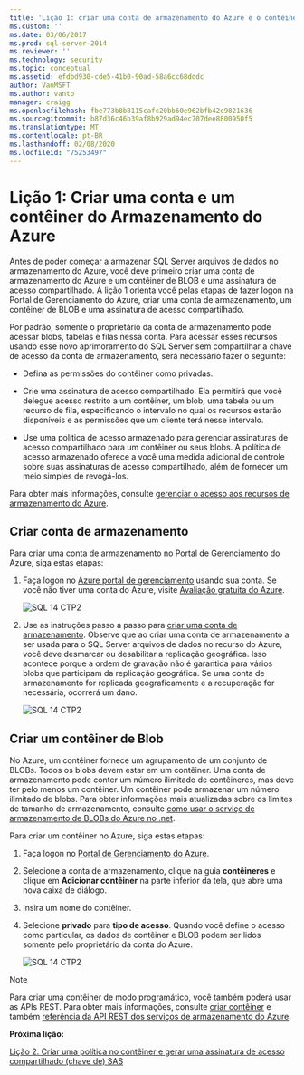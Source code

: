 ```yaml
---
title: 'Lição 1: criar uma conta de armazenamento do Azure e o contêiner | Microsoft Docs'
ms.custom: ''
ms.date: 03/06/2017
ms.prod: sql-server-2014
ms.reviewer: ''
ms.technology: security
ms.topic: conceptual
ms.assetid: efdbd930-cde5-41b0-90ad-58a6cc68dddc
author: VanMSFT
ms.author: vanto
manager: craigg
ms.openlocfilehash: fbe773b8b8115cafc20bb60e962bfb42c9821636
ms.sourcegitcommit: b87d36c46b39af8b929ad94ec707dee8800950f5
ms.translationtype: MT
ms.contentlocale: pt-BR
ms.lasthandoff: 02/08/2020
ms.locfileid: "75253497"
---
```

# <a name="lesson-1-create-azure-storage-account-and-container"></a>Lição 1: Criar uma conta e um contêiner do Armazenamento do Azure
  Antes de poder começar a armazenar SQL Server arquivos de dados no armazenamento do Azure, você deve primeiro criar uma conta de armazenamento do Azure e um contêiner de BLOB e uma assinatura de acesso compartilhado. A lição 1 orienta você pelas etapas de fazer logon na Portal de Gerenciamento do Azure, criar uma conta de armazenamento, um contêiner de BLOB e uma assinatura de acesso compartilhado.  
  
 Por padrão, somente o proprietário da conta de armazenamento pode acessar blobs, tabelas e filas nessa conta. Para acessar esses recursos usando esse novo aprimoramento do SQL Server sem compartilhar a chave de acesso da conta de armazenamento, será necessário fazer o seguinte:  
  
-   Defina as permissões do contêiner como privadas.  
  
-   Crie uma assinatura de acesso compartilhado. Ela permitirá que você delegue acesso restrito a um contêiner, um blob, uma tabela ou um recurso de fila, especificando o intervalo no qual os recursos estarão disponíveis e as permissões que um cliente terá nesse intervalo.  
  
-   Use uma política de acesso armazenado para gerenciar assinaturas de acesso compartilhado para um contêiner ou seus blobs. A política de acesso armazenado oferece a você uma medida adicional de controle sobre suas assinaturas de acesso compartilhado, além de fornecer um meio simples de revogá-los.  
  
 Para obter mais informações, consulte [gerenciar o acesso aos recursos de armazenamento do Azure](https://msdn.microsoft.com/library/windowsazure/ee393343.aspx).  
  
## <a name="create-storage-account"></a>Criar conta de armazenamento  
 Para criar uma conta de armazenamento no Portal de Gerenciamento do Azure, siga estas etapas:  
  
1.  Faça logon no [Azure portal de gerenciamento](https://manage.windowsazure.com) usando sua conta. Se você não tiver uma conta do Azure, visite [Avaliação gratuita do Azure](https://www.windowsazure.com/pricing/free-trial/).  
  
     ![SQL 14 CTP2](../../2014/tutorials/media/ss-was-tutlesson-1-1.gif "SQL 14 CTP2")  
  
2.  Use as instruções passo a passo para [criar uma conta de armazenamento](https://azure.microsoft.com/documentation/articles/storage-create-storage-account/). Observe que ao criar uma conta de armazenamento a ser usada para o SQL Server arquivos de dados no recurso do Azure, você deve desmarcar ou desabilitar a replicação geográfica. Isso acontece porque a ordem de gravação não é garantida para vários blobs que participam da replicação geográfica. Se uma conta de armazenamento for replicada geograficamente e a recuperação for necessária, ocorrerá um dano.  
  
     ![SQL 14 CTP2](../../2014/tutorials/media/ss-was-tutlesson-1-2.gif "SQL 14 CTP2")  
  
## <a name="create-a-blob-container"></a>Criar um contêiner de Blob  
 No Azure, um contêiner fornece um agrupamento de um conjunto de BLOBs. Todos os blobs devem estar em um contêiner. Uma conta de armazenamento pode conter um número ilimitado de contêineres, mas deve ter pelo menos um contêiner. Um contêiner pode armazenar um número ilimitado de blobs. Para obter informações mais atualizadas sobre os limites de tamanho de armazenamento, consulte [como usar o serviço de armazenamento de BLOBs do Azure no .net](https://www.windowsazure.com/develop/net/how-to-guides/blob-storage/).  
  
 Para criar um contêiner no Azure, siga estas etapas:  
  
1.  Faça logon no [Portal de Gerenciamento do Azure](https://manage.windowsazure.com).  
  
2.  Selecione a conta de armazenamento, clique na guia **contêineres** e clique em **Adicionar contêiner** na parte inferior da tela, que abre uma nova caixa de diálogo.  
  
3.  Insira um nome do contêiner.  
  
4.  Selecione **privado** para **tipo de acesso**. Quando você define o acesso como particular, os dados de contêiner e BLOB podem ser lidos somente pelo proprietário da conta do Azure.  
  
     ![SQL 14 CTP2](../../2014/tutorials/media/ss-was-tutlesson-1-4.gif "SQL 14 CTP2")  
  
> [!NOTE]  
>  Para criar uma contêiner de modo programático, você também poderá usar as APIs REST. Para obter mais informações, consulte [criar contêiner](https://msdn.microsoft.com/library/windowsazure/dd179468.aspx) e também [referência da API REST dos serviços de armazenamento do Azure](https://msdn.microsoft.com/library/windowsazure/dd179355.aspx).  
  
 **Próxima lição:**  
  
 [Lição 2. Criar uma política no contêiner e gerar uma assinatura de acesso compartilhado &#40;chave de&#41; SAS](../relational-databases/lesson-1-create-stored-access-policy-and-shared-access-signature.md)  
  
